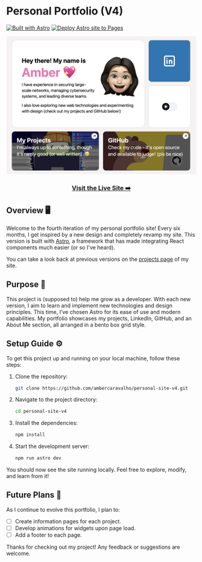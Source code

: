 # Personal Portfolio (V4)

[![Built with Astro](https://astro.badg.es/v2/built-with-astro/tiny.svg)](https://astro.build) [![Deploy Astro site to Pages](https://github.com/ambercaravalho/personal-site-v4/actions/workflows/astro-deploy-to-github-pages.yml/badge.svg?branch=main)](https://github.com/ambercaravalho/personal-site-v4/actions/workflows/astro-deploy-to-github-pages.yml)

![Homepage Screenshot](readme-screenshot.png)

<div align="center">

### [Visit the Live Site ➡️](https://ambercaravalho.github.io/personal-site-v4/)

</div>

## Overview 🖥️

Welcome to the fourth iteration of my personal portfolio site! Every six months, I get inspired by a new design and completely revamp my site. This version is built with [Astro](https://astro.build), a framework that has made integrating React components much easier (or so I've heard). 

You can take a look back at previous versions on the [projects page](https://ambercaravalho.github.io/personal-site-v4/projects#personal) of my site.

## Purpose 🌟

This project is (supposed to) help me grow as a developer. With each new version, I aim to learn and implement new technologies and design principles. This time, I’ve chosen Astro for its ease of use and modern capabilities. My portfolio showcases my projects, LinkedIn, GitHub, and an About Me section, all arranged in a bento box grid style.

## Setup Guide ⚙️

To get this project up and running on your local machine, follow these steps:

1. Clone the repository:
    ```sh
    git clone https://github.com/ambercaravalho/personal-site-v4.git
    ```
2. Navigate to the project directory:
    ```sh
    cd personal-site-v4
    ```
3. Install the dependencies:
    ```sh
    npm install
    ```
4. Start the development server:
    ```sh
    npm run astro dev
    ```

You should now see the site running locally. Feel free to explore, modify, and learn from it!

## Future Plans 🚀

As I continue to evolve this portfolio, I plan to:

- [ ] Create information pages for each project.
- [ ] Develop animations for widgets upon page load.
- [ ] Add a footer to each page.

Thanks for checking out my project! Any feedback or suggestions are welcome.
